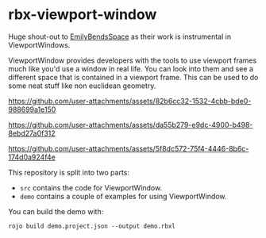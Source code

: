 # rbx-viewport-window

Huge shout-out to [EmilyBendsSpace](https://x.com/EmilyBendsSpace) as their work is instrumental in ViewportWindows.

ViewportWindow provides developers with the tools to use viewport frames much like you'd use a window in real life. You can look into them and see a different space that is contained in a viewport frame. This can be used to do some neat stuff like non euclidean geometry.

https://github.com/user-attachments/assets/82b6cc32-1532-4cbb-bde0-988699a1e150

https://github.com/user-attachments/assets/da55b279-e9dc-4900-b498-8ebd27a0f312

https://github.com/user-attachments/assets/5f8dc572-75f4-4446-8b6c-174d0a924f4e


This repository is split into two parts:
- `src` contains the code for ViewportWindow. 
- `demo` contains a couple of examples for using ViewportWindow.

You can build the demo with:

```
rojo build demo.project.json --output demo.rbxl
```
